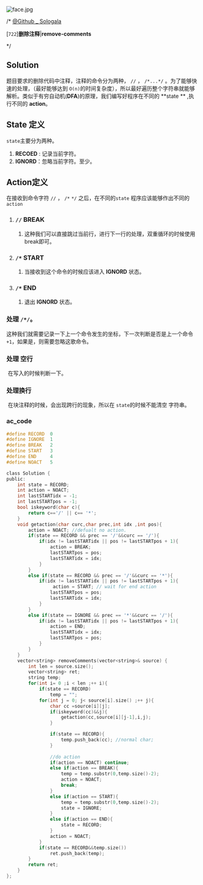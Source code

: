 ![face.jpg](https://pic.leetcode-cn.com/5f44c38cfca16ba4f3886e1c9e298c5ab18a215dc25e965ec357a430e783b3af-face.jpg)

/*
[@Github _ Sologala](https://github.com/Sologala/LeetCode.git)

[`722`]**删除注释**|**remove-comments**

*/



## **Solution** 

题目要求的删除代码中注释，注释的命令分为两种， `//` ， `/*...*/` 。为了能够快速的处理，（最好能够达到 `O(n)`的时间复杂度），所以最好遍历整个字符串就能够解析。类似于有穷自动机(**DFA**)的原理，我们编写好程序在不同的 **state ** ,执行不同的 **action**。

## State 定义

`state`主要分为两种。

1. **RECOED** : 记录当前字符。
2. **IGNORD**：忽略当前字符。至少。

## Action定义

在接收到命令字符  `//` ， `/*` `*/` 之后，在不同的`state` 程序应该能够作出不同的 `action`

1. ### `//`   **BREAK**

    1. 这种我们可以直接跳过当前行，进行下一行的处理，双重循环的时候使用break即可。

2. ### `/*`   START

    1.  当接收到这个命令的时候应该进入  **IGNORD** 状态。

3. ### `/*`   END

    1. 退出   **IGNORD** 状态。

### 处理 `/*/`。

这种我们就需要记录一下上一个命令发生的坐标，下一次判断是否是上一个命令`+1`，如果是，则需要忽略这歌命令。

### 处理 空行

​	在写入的时候判断一下。

### 处理换行

​	在块注释的时候，会出现跨行的现象，所以在 `state`的时候不能清空 字符串。

### **ac_code**
```c
#define RECORD  0
#define IGNORE  1
#define BREAK   2
#define START   3
#define END     4
#define NOACT   5

class Solution {
public:
    int state = RECORD;
    int action = NOACT;
    int lastSTARTidx = -1;
    int lastSTARTpos = -1;
    bool iskeyword(char c){
        return c=='/' || c== '*';
    }
    void getaction(char curc,char prec,int idx ,int pos){
        action = NOACT; //defualt no action.
        if(state == RECORD && prec == '/'&&curc == '/'){
            if(idx != lastSTARTidx || pos != lastSTARTpos + 1){
                action = BREAK;
                lastSTARTpos = pos;
                lastSTARTidx = idx;
            }
        }
        else if(state == RECORD && prec == '/'&&curc == '*'){
            if(idx != lastSTARTidx || pos != lastSTARTpos + 1){
                 action = START; // wait for end action
                lastSTARTpos = pos;
                lastSTARTidx = idx;
            }
        }
        else if(state == IGNORE && prec == '*'&&curc == '/'){
            if(idx != lastSTARTidx || pos != lastSTARTpos + 1){
                action = END;  
                lastSTARTidx = idx;
                lastSTARTpos = pos;
            }
        }
    }
    vector<string> removeComments(vector<string>& source) {
        int len = source.size();
        vector<string> ret;
        string temp;
        for(int i= 0 ;i < len ;++ i){
            if(state == RECORD)
                temp = "";
            for(int j = 0; j< source[i].size() ;++ j){
                char cc =source[i][j];
                if(iskeyword(cc)&&j){
                    getaction(cc,source[i][j-1],i,j);
                }

                if(state == RECORD){
                    temp.push_back(cc); //normal char;
                }
                
                //do action
                if(action == NOACT) continue;
                else if(action == BREAK){
                    temp = temp.substr(0,temp.size()-2);
                    action = NOACT;
                    break;
                }
                else if(action == START){
                    temp = temp.substr(0,temp.size()-2);
                    state = IGNORE;
                }
                else if(action == END){
                    state = RECORD;
                }
                action = NOACT; 
            }
            if(state == RECORD&&temp.size())
                ret.push_back(temp);
        }
        return ret;
    }
};
```